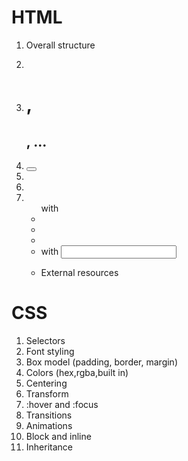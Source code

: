 # HTML
1. Overall structure
2. <p>
3. <h1>, <h2>, ...
4. <button>
5. <a>
6. <img>
7. <ul> with <li>
8. <div>
9. <span>
10. <form> with <input>
11. External resources

# CSS
1. Selectors
2. Font styling
3. Box model (padding, border, margin)
4. Colors (hex,rgba,built in)
5. Centering
6. Transform
7. :hover and :focus
8. Transitions
9. Animations
10. Block and inline
11. Inheritance
